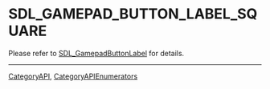 # SDL_GAMEPAD_BUTTON_LABEL_SQUARE

Please refer to [SDL_GamepadButtonLabel](SDL_GamepadButtonLabel) for details.

----
[CategoryAPI](CategoryAPI), [CategoryAPIEnumerators](CategoryAPIEnumerators)

